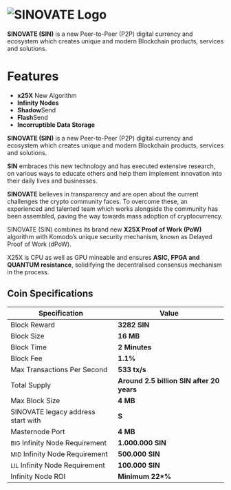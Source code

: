 # ![SINOVATE Logo](https://sinovate.io/wp-content/uploads/2019/07/logo.png)

**SINOVATE (SIN)** is a new Peer-to-Peer (P2P) digital currency and  ecosystem which creates unique and modern Blockchain products, services and solutions.


# Features

 - **x25X** New Algorithm
 - **Infinity Nodes**
 - **Shadow**Send
 - **Flash**Send
 - **Incorruptible Data Storage**

**SINOVATE (SIN)** is a new Peer-to-Peer (P2P) digital currency and  ecosystem which creates unique and modern Blockchain products, services and solutions.

**SIN** embraces this new technology and has executed extensive research,  on various ways to educate others and help them implement innovation into their daily lives and businesses.

**SINOVATE** believes in transparency and are open about the current challenges the crypto community faces. To overcome these, an experienced and talented team which works alongside the community has been assembled, paving the way towards mass adoption of cryptocurrency.

SINOVATE (SIN) combines its brand new **X25X Proof of Work (PoW)** algorithm with Komodo’s unique security mechanism, known as Delayed Proof of Work (dPoW).

X25X is CPU as well as GPU mineable and ensures **ASIC, FPGA and QUANTUM resistance**,  solidifying the decentralised consensus mechanism in the process. 

## Coin Specifications


|Specification| Value |
|--|--|
|Block Reward  | **3282 SIN** |
|Block Size  | **16 MB** |
|Block Time  | **2 Minutes** |
|Block Fee  | **1.1%** |
|Max Transactions Per Second  | **533 tx/s** |
|Total Supply  | **Around 2.5 billion SIN after 20 years** |
|Max Block Size  | **4 MB** |
|SINOVATE legacy address start with  | **S** |
|Masternode Port  | **4 MB** |
|<small>BIG</small> Infinity Node Requirement  | **1.000.000 SIN** |
|<small>MID</small> Infinity Node Requirement  | **500.000 SIN** |
|<small>LIL</small> Infinity Node Requirement  | **100.000 SIN** |
|Infinity Node ROI  |<b>Minimum 22*%</b> |
